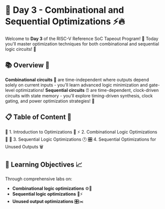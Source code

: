 # 🚀 Day 3 - Combinational and Sequential Optimizations ⚡🔥

Welcome to **Day 3** of the RISC-V Reference SoC Tapeout Program! 🎉 Today you'll master optimization techniques for both combinational and sequential logic circuits! 💪

## 📚 Overview 🌟

**Combinational circuits** 🔌 are time-independent where outputs depend solely on current inputs - you'll learn advanced logic minimization and gate-level optimizations! **Sequential circuits** ⏰ are time-dependent, clock-driven circuits with state memory - you'll explore timing-driven synthesis, clock gating, and power optimization strategies! 🧠

## 📋 Table of Content 🧪

 🔧 1. Introduction to Optimizations 📖
 ⚡  2. Combinational Logic Optimizations 🧮
 🔄 3. Sequential Logic Optimizations 🕐
 🎛️ 4. Sequential Optimizations for Unused Outputs 🗑️




## 🎯 Learning Objectives 📈

Through comprehensive labs on:
- **Combinational logic optimizations** ⚙️🔧
- **Sequential logic optimizations** 🔄⚡ 
- **Unused output optimizations** 🎛️✂️

